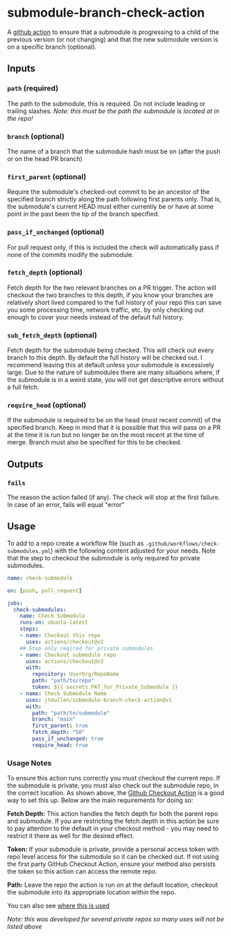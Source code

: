 # submodule-branch-check-action
A [github action](https://help.github.com/en/actions) to ensure that a submodule is progressing to a child of the previous version (or not changing) and that the new submodule version is on a specific branch (optional). 


## Inputs
### `path` (required)
The path to the submodule, this is required. Do not include leading or trailing slashes. 
*Note: this must be the path the submodule is located at in the repo!*

### `branch` (optional)
The name of a branch that the submodule hash must be on (after the push or on the head PR branch)

### `first_parent` (optional)
Require the submodule's checked-out commit to be an ancestor of the specified branch strictly along the path following first parents only.  That is, the submodule's current HEAD must either currently be or have at some point in the past been the tip of the branch specified.

### `pass_if_unchanged` (optional)
For pull request only, if this is included the check will automatically pass if none of the commits modify the submodule. 

### `fetch_depth` (optional)
Fetch depth for the two relevant branches on a PR trigger. The action will checkout the two branches to this depth, if you know your branches are relatively short lived compared to the full history of your repo this can save you some processing time, network traffic, etc. by only checking out enough to cover your needs instead of the default full history.

### `sub_fetch_depth` (optional)
Fetch depth for the submodule being checked. This will check out every branch to this depth. By default the full history will be checked out. I recommend leaving this at default unless your submodule is excessively large. Due to the nature of submodules there are many situations where, if the submodule is in a weird state, you will not get descriptive errors without a full fetch. 

### `require_head` (optional)
If the submodule is required to be on the head (most recent commit) of the specified branch. Keep in mind that it is possible that this will pass on a PR at the time it is run but no longer be on the most recent at the time of merge. Branch must also be specified for this to be checked.

## Outputs
### `fails`
The reason the action failed (if any). The check will stop at the first failure. In case of an error, fails will equal "error"

## Usage
To add to a repo create a workflow file (such as `.github/workflows/check-submodules.yml`) with the following content adjusted for your needs. Note that the step to checkout the submodule is only required for private submodules. 
```yml
name: check-submodule

on: [push, pull_request]

jobs:
  check-submodules:
    name: Check Submodule
    runs-on: ubuntu-latest
    steps:
    - name: Checkout this repo
      uses: actions/checkout@v2
    ## Step only reqired for private submodules
    - name: Checkout submodule repo
      uses: actions/checkout@v2
      with:
        repository: UserOrg/RepoName
        path: "path/to/repo"
        token: ${{ secrets.PAT_for_Private_Submodule }}
    - name: Check Submodule Name
      uses: jtmullen/submodule-branch-check-action@v1
      with:
        path: "path/to/submodule"
        branch: "main"
        first_parent: true
        fetch_depth: "50"
        pass_if_unchanged: true
        require_head: true
```

### Usage Notes
To ensure this action runs correctly you must checkout the current repo. If the submodule is private, you must also check out the submodule repo, in the correct location. As shown above, the [Github Checkout Action](https://github.com/actions/checkout/) is a good way to set this up. Below are the main requirements for doing so:

**Fetch Depth:** This action handles the fetch depth for both the parent repo and submodule. If you are restricting the fetch depth in this action be sure to pay attention to the default in your checkout method - you may need to restrict it there as well for the desired effect.

**Token:** If your submodule is private, provide a personal access token with repo level access for the submodule so it can be checked out. If not using the first party GitHub Checkout Action, ensure your method also persists the token so this action can access the remote repo.  

**Path:** Leave the repo the action is run on at the default location, checkout the submodule into its appropriate location within the repo. 


You can also see [where this is used](https://github.com/search?l=YAML&q=submodule-branch-check-action&type=Code)

*Note: this was developed for several private repos so many uses will not be listed above*
